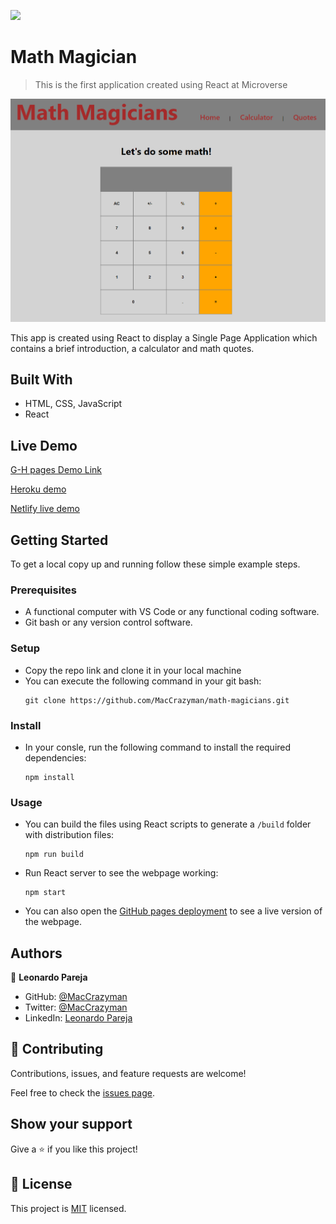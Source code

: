 ![](https://img.shields.io/badge/Microverse-blueviolet)

# Math Magician

> This is the first application created using React at Microverse

![screenshot](src/img/screenshot.png)

This app is created using React to display a Single Page Application which contains a brief introduction, a calculator and math quotes.

## Built With

- HTML, CSS, JavaScript
- React

## Live Demo

[G-H pages Demo Link](https://maccrazyman.github.io/math-magicians/)

[Heroku demo](https://thawing-bastion-05829.herokuapp.com/math-magicians/)

[Netlify live demo](https://elegant-volhard-00c021.netlify.app/math-magicians/)


## Getting Started

To get a local copy up and running follow these simple example steps.

### Prerequisites
* A functional computer with VS Code or any functional coding software.
* Git bash or any version control software.

### Setup
* Copy the repo link and clone it in your local machine
* You can execute the following command in your git bash:
    ```` 
    git clone https://github.com/MacCrazyman/math-magicians.git
    ````

### Install
* In your consle, run the following command to install the required dependencies:
    ````
    npm install
    ````


### Usage
* You can build the files using React scripts to generate a `/build` folder with distribution files:
    ````
    npm run build
    ````
* Run React server to see the webpage working:
    ````
    npm start
    ````
* You can also open the [GitHub pages deployment](https://maccrazyman.github.io/math-magicians/) to see a live version of the webpage.



## Authors

👤 **Leonardo Pareja**

- GitHub: [@MacCrazyman](https://github.com/MacCrazyman)
- Twitter: [@MacCrazyman](https://twitter.com/MacCrazyman)
- LinkedIn: [Leonardo Pareja](https://www.linkedin.com/in/leonardo-pareja-pareja/)


## 🤝 Contributing

Contributions, issues, and feature requests are welcome!

Feel free to check the [issues page](../../issues/).

## Show your support

Give a ⭐️ if you like this project!


## 📝 License

This project is [MIT](./LICENSE) licensed.